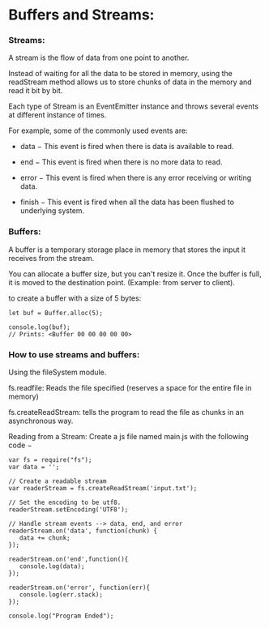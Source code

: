 # Buffers and Streams:


### Streams:

A stream is the flow of data from one point to another.

Instead of waiting for all the data to be stored in memory, using the readStream method allows us to store chunks of data in the memory and read it bit by bit.

Each type of Stream is an EventEmitter instance and throws several events at different instance of times.

 For example, some of the commonly used events are:

* data − This event is fired when there is data is available to read.

* end − This event is fired when there is no more data to read.

* error − This event is fired when there is any error receiving or writing data.

* finish − This event is fired when all the data has been flushed to underlying system.



### Buffers:

A buffer is a temporary storage place in memory that stores the input it receives from the stream.

You can allocate a buffer size, but you can't resize it. Once the buffer is full, it is moved to the destination point. (Example: from server to client).

to create a buffer with a size of 5 bytes:
```
let buf = Buffer.alloc(5);

console.log(buf);
// Prints: <Buffer 00 00 00 00 00>
```
### How to use streams and buffers:

Using the fileSystem module.

fs.readfile: Reads the file specified (reserves a space for the entire file in memory)

fs.createReadStream: tells the program to read the file as chunks in an asynchronous way.



Reading from a Stream:
Create a js file named main.js with the following code −
```
var fs = require("fs");
var data = '';

// Create a readable stream
var readerStream = fs.createReadStream('input.txt');

// Set the encoding to be utf8.
readerStream.setEncoding('UTF8');

// Handle stream events --> data, end, and error
readerStream.on('data', function(chunk) {
   data += chunk;
});

readerStream.on('end',function(){
   console.log(data);
});

readerStream.on('error', function(err){
   console.log(err.stack);
});

console.log("Program Ended");
```
